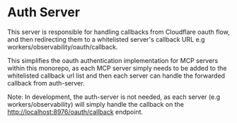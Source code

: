 # Auth Server

This server is responsible for handling callbacks from Cloudflare oauth flow, and then redirecting them to a whitelisted server's callback URL e.g workers/observability/oauth/callback.

This simplifies the oauth authentication implementation for MCP servers within this monorepo, as each MCP server simply needs to be added to the whitelisted callback url list and then each server can handle the forwarded callback from auth-server.

Note: In development, the auth-server is not needed, as each server (e.g workers/observability) will simply handle the callback on the <http://localhost:8976/oauth/callback> endpoint.
